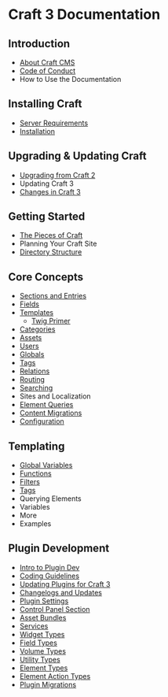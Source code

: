 Craft 3 Documentation
=====================

## Introduction

- [About Craft CMS](en/introduction.md)
- [Code of Conduct](en/coc.md)
- How to Use the Documentation

## Installing Craft

- [Server Requirements](en/requirements.md)
- [Installation](en/installation.md)

## Upgrading & Updating Craft

- [Upgrading from Craft 2](en/upgrade.md)
- Updating Craft 3
- [Changes in Craft 3](en/changes-in-craft-3.md)

## Getting Started

- [The Pieces of Craft](en/the-pieces-of-craft.md)
- Planning Your Craft Site
- [Directory Structure](en/directory-structure.md)

## Core Concepts

- [Sections and Entries](en/sections-and-entries.md)
- [Fields](en/fields.md)
- [Templates](en/templates.md)
  - [Twig Primer](en/twig-primer.md)
- [Categories](en/categories.md)
- [Assets](en/assets.md)
- [Users](en/users.md)
- [Globals](en/globals.md)
- [Tags](en/tags.md)
- [Relations](en/relations.md)
- [Routing](en/routing.md)
- [Searching](en/searching.md)
- Sites and Localization
- [Element Queries](en/element-queries.md)
- [Content Migrations](en/content-migrations.md)
- [Configuration](en/configuration.md)

## Templating

- [Global Variables](templating/global-variables.md)
- [Functions](templating/functions.md)
- [Filters](templating/filters.md)
- [Tags](templating/tags.md)
- Querying Elements
- Variables
- More
- Examples


## Plugin Development

- [Intro to Plugin Dev](en/plugin-intro.md)
- [Coding Guidelines](en/coding-guidelines.md)
- [Updating Plugins for Craft 3](en/updating-plugins.md)
- [Changelogs and Updates](en/changelogs-and-updates.md)
- [Plugin Settings](en/plugin-settings.md)
- [Control Panel Section](en/cp-section.md)
- [Asset Bundles](en/asset-bundles.md)
- [Services](en/services.md)
- [Widget Types](en/widget-types.md)
- [Field Types](en/field-types.md)
- [Volume Types](en/volume-types.md)
- [Utility Types](en/utility-types.md)
- [Element Types](en/element-types.md)
- [Element Action Types](en/element-action-types.md)
- [Plugin Migrations](en/plugin-migrations.md)
